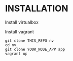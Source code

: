 INSTALLATION
============

Install virtualbox

Install vagrant

    git clone THIS_REPO nv
    cd nv
    git clone YOUR_NODE_APP app
    vagrant up
